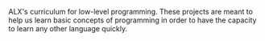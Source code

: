 ALX's curriculum for low-level programming. These projects are meant to help us learn basic concepts of programming in order to have the capacity to learn any other language quickly.
